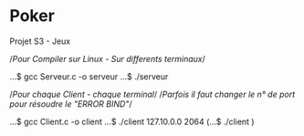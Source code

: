 # Poker
Projet S3 - Jeux 

/*Pour Compiler sur Linux - Sur differents terminaux*/

...$ gcc Serveur.c -o serveur
...$ ./serveur

/*Pour chaque Client - chaque terminal*/
/*Parfois il faut changer le n° de port pour résoudre le "ERROR BIND"*/

...$ gcc Client.c -o client
...$ ./client 127.10.0.0 2064 (...$ ./client <adresse IP> <Port>)


